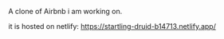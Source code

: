 A clone of Airbnb i am working on. 

it is hosted on netlify: 
https://startling-druid-b14713.netlify.app/
